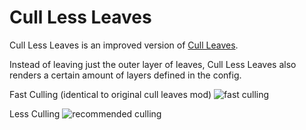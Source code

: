 # Cull Less Leaves
Cull Less Leaves is an improved version of [Cull Leaves](https://www.curseforge.com/minecraft/mc-mods/cull-leaves).

Instead of leaving just the outer layer of leaves, Cull Less Leaves also renders a certain amount
of layers defined in the config.

Fast Culling (identical to original cull leaves mod)
![fast culling](https://i.imgur.com/5SPxxYy.png)

Less Culling
![recommended culling](https://i.imgur.com/GjYFjJV.png)
